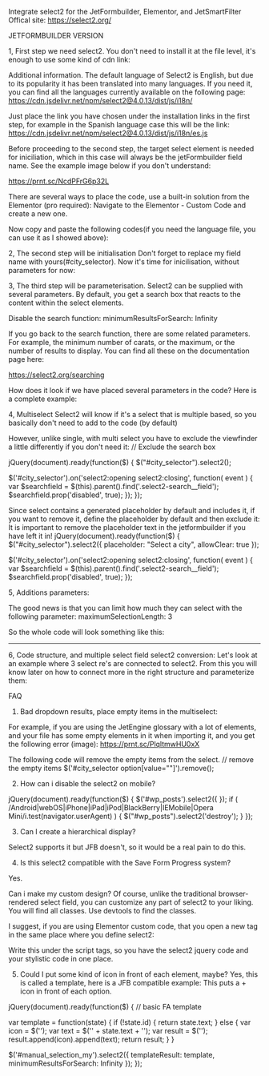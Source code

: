 Integrate select2 for the JetFormbuilder, Elementor, and JetSmartFilter
Offical site: https://select2.org/

JETFORMBUILDER VERSION

1, First step we need select2. You don't need to install it at the file level, it's enough to use some kind of cdn link:

<link href="https://cdn.jsdelivr.net/npm/select2@4.1.0-rc.0/dist/css/select2.min.css" rel="stylesheet" />
<script src="https://cdn.jsdelivr.net/npm/select2@4.1.0-rc.0/dist/js/select2.min.js"></script>

Additional information. The default language of Select2 is English, but due to its popularity it has been translated into many languages. 
If you need it, you can find all the languages currently available on the following page: https://cdn.jsdelivr.net/npm/select2@4.0.13/dist/js/i18n/

Just place the link you have chosen under the installation links in the first step, for example in the Spanish language case this will be the link:
https://cdn.jsdelivr.net/npm/select2@4.0.13/dist/js/i18n/es.js


Before proceeding to the second step, the target select element is needed for iniciliation, which in this case will always be the jetFormbuilder field name.
See the example image below if you don't understand:

https://prnt.sc/NcdPFrG6p32L

There are several ways to place the code, use a built-in solution from the Elementor (pro required):
Navigate to the
Elementor - Custom Code and create a new one.

Now copy and paste the following codes(if you need the language file, you can use it as I showed above):

<link href="https://cdn.jsdelivr.net/npm/select2@4.1.0-rc.0/dist/css/select2.min.css" rel="stylesheet" />
<script src="https://cdn.jsdelivr.net/npm/select2@4.1.0-rc.0/dist/js/select2.min.js"></script>
<script src="https://cdn.jsdelivr.net/npm/select2@4.0.13/dist/js/i18n/en.js"></script>


2, The second step will be initialisation
Don't forget to replace my field name with yours(#city_selector).
Now it's time for inicilisation, without parameters for now:


<script>
	jQuery(document).ready(function($) {
  $("#city_selector").select2({  	
    });
});

</script>


3, The third step will be parameterisation.
Select2 can be supplied with several parameters. By default, you get a search box that reacts to the content within the select elements. 

Disable the search function: minimumResultsForSearch: Infinity

If you go back to the search function, there are some related parameters. For example, the minimum number of carats, or the maximum, 
or the number of results to display. You can find all these on the documentation page here:

https://select2.org/searching

How does it look if we have placed several parameters in the code? 
Here is a complete example:


<link href="https://cdn.jsdelivr.net/npm/select2@4.1.0-rc.0/dist/css/select2.min.css" rel="stylesheet" />
<script src="https://cdn.jsdelivr.net/npm/select2@4.1.0-rc.0/dist/js/select2.min.js"></script>
<script src="https://cdn.jsdelivr.net/npm/select2@4.0.13/dist/js/i18n/en.js"></script> 

<script>
	jQuery(document).ready(function($) {
  $("#city_selector").select2({  	
		minimumInputLength: 3,
		maximumInputLength: 10,
		minimumResultsForSearch: 5
    });
});

</script>


4, Multiselect
Select2 will know if it's a select that is multiple based, so you basically don't need to add to the code (by default)

However, unlike single, with multi select you have to exclude the viewfinder a little differently if you don't need it:
// Exclude the search box

jQuery(document).ready(function($) {
  $("#city_selector").select2();
  
  $('#city_selector').on('select2:opening select2:closing', function( event ) {
    var $searchfield = $(this).parent().find('.select2-search__field');
    $searchfield.prop('disabled', true);
  });
});


Since select contains a generated placeholder by default and includes it, if you want to remove it, define the placeholder by default and then exclude it:
It is important to remove the placeholder text in the jetformbuilder if you have left it in!
jQuery(document).ready(function($) {
  $("#city_selector").select2({
    placeholder: "Select a city",
    allowClear: true
  });
  
  $('#city_selector').on('select2:opening select2:closing', function( event ) {
    var $searchfield = $(this).parent().find('.select2-search__field');
    $searchfield.prop('disabled', true);
  });
  
  
5, Additions parameters:

  The good news is that you can limit how much they can select with the following parameter:
  maximumSelectionLength: 3
  
  
  So the whole code will look something like this:
  
  <script>
jQuery(document).ready(function($) {
  $("#city_selector").select2({
    placeholder: "Válassz egy várost",
    allowClear: true,
		maximumSelectionLength: 3 // number of selected item maximum
  });
  
  $('#city_selector').on('select2:opening select2:closing', function( event ) {
    var $searchfield = $(this).parent().find('.select2-search__field');
    $searchfield.prop('disabled', true);
  });
});
</script>


------

6, Code structure, and multiple select field select2 conversion:
Let's look at an example where 3 select re's are connected to select2. 
From this you will know later on how to connect more in the right structure and parameterize them:



<link href="https://cdn.jsdelivr.net/npm/select2@4.1.0-rc.0/dist/css/select2.min.css" rel="stylesheet" />
<script src="https://cdn.jsdelivr.net/npm/select2@4.1.0-rc.0/dist/js/select2.min.js"></script>
<script src="https://cdn.jsdelivr.net/npm/select2@4.0.13/dist/js/i18n/en.js"></script> 

<script>


jQuery(document).ready(function($) {
	 // remove th empty items
  // First select item
  $('#city_selector option[value=""]').remove();
  $("#city_selector").select2({
    placeholder: "Válassz egy várost",
    allowClear: false,
		maximumSelectionLength: 3,
		
  });
  
  $('#city_selector').on('select2:opening select2:closing', function( event ) {
    var $searchfield = $(this).parent().find('.select2-search__field');
    $searchfield.prop('disabled', true);
  });
	// Second select item
	$('#manual_selection_my').select2({
	// place here your paramteres if need
	minimumResultsForSearch: Infinity 
	});
	// Third select item
	$('#wp_posts').select2({
	// place here your paramteres if need
});
});

</script>




FAQ

1. Bad dropdown results, place empty items in the multiselect:


For example, if you are using the JetEngine glossary with a lot of elements, and your file has some empty elements in it when importing it,
and you get the following error (image): https://prnt.sc/PlqltmwHU0xX


The following code will remove the empty items from the select.
// remove the empty items
$('#city_selector option[value=""]').remove();


2. How can i disable the select2 on mobile?

jQuery(document).ready(function($) {
		$('#wp_posts').select2({
	});
 if ( /Android|webOS|iPhone|iPad|iPod|BlackBerry|IEMobile|Opera Mini/i.test(navigator.userAgent) ) {
 $("#wp_posts").select2('destroy');
}
 });	

3. Can I create a hierarchical display?

Select2 supports it but JFB doesn't, so it would be a real pain to do this.

4. Is this select2 compatible with the Save Form Progress system?

Yes.

Can i make my custom design?
Of course, unlike the traditional browser-rendered select field, you can customize any part of select2 to your liking. 
You will find all classes. Use devtools to find the classes.

I suggest, if you are using Elementor custom code, that you open a new tag in the same place where you define select2:

<style>
.select2-container--default .select2-results>.select2-results__options {
	color: black;
	}
</style>

Write this under the script tags, so you have the select2 jquery code and your stylistic code in one place.

5. Could I put some kind of icon in front of each element, maybe?
Yes, this is called a template, here is a JFB compatible example:
This puts a + icon in front of each option.

jQuery(document).ready(function($) {
// basic FA template

var template = function(state) {
  if (!state.id) {
    return state.text;
  }
  else {
    var icon = $('<span><i class="fa fa-plus"></i></span>');
    var text = $('<span>' + state.text + '</span>');
    var result = $('<span></span>');
    result.append(icon).append(text);
    return result;
  }
}

  $('#manual_selection_my').select2({
    templateResult: template,
    minimumResultsForSearch: Infinity 
  });
});


